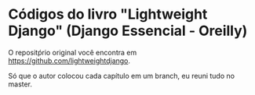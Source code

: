 # Códigos do livro "Lightweight Django" (Django Essencial - Oreilly)



O repositṕrio original você encontra em https://github.com/lightweightdjango.

Só que o autor colocou cada capítulo em um branch, eu reuni tudo no master.


